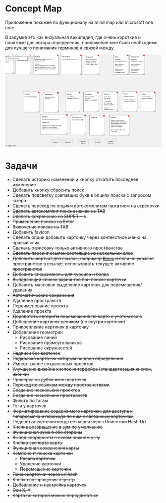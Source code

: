 # Concept Map

Приложение похожее по функционалу на mind map или microsoft one note

В задумке это как визуальная википедия, где очень короткие и понятные для автора определения, приложение мне было необходимо для лучшего понимания терминов и связей между.

![Interface Screenshot](/doc/screen.png?raw=true "2020.05.27")

# Задачи

- Сделать историю изменений и кнопку откатить последнее изменение
- Добавить кнопку сбросить поиск
- Сделать подсветку совпавших букв в опциях поиска с запросом юзера
- Сделать переход по опциям автокомплитам нажатием на стрелочки
- ~~Сделать автокомплит поиска нажав на TAB~~
- ~~Сделать сохранение на SUPER + s~~
- ~~Применение поиска на Enter~~
- ~~Включение поиска на TAB~~
- Добавить favicon
- Сделать опции добавить карточку через контекстное меню на правый клик
- ~~Сделать отрисовку только активного пространства~~
- ~~Сделать парсинг ссылок состоящие из нескольких слов~~
- ~~Добавить шорткат для ссылок, например [Вещь](Вещь) и если не указано пространство в ссылке, использовать текущее активное пространство~~
- ~~Добавить спецсимволы для курсива и болда~~
- ~~Выпадающий список вариантов при поиске карточки~~
- Добавить массовое выделение карточек для перемещения/удаления
- ~~Автоматические сохранения~~
- Удаление пространств
- Переименование проекта
- Удаление проекта
- ~~Доработать алгоритм перемещения по карте с учетом scale~~
- ~~Добавление картинок целиком (не внутри карточки)~~
- Прикрепление картинок в карточку
- Добавление геометрии
	- Рисование линий
	- Рисование прямоугольников
	- Рисование окружностей
- ~~Надписи без карточек~~
- ~~Подкраска карточек которым не дано определение~~
- Импорт ранее сохраненных проектов
- ~~Улучшение дизайна кнопок интерфейса (стандартизация кнопок, иконки)~~
- ~~Проверка на дубли имен карточек~~
- ~~Переход по ссылкам между пространствами~~
- ~~Создание нескольких проектов~~
- ~~Создание нескольких пространств~~
- Фильтр по тэгам
- Тэги у карточек
- ~~Форматирование содержимого карточки, для доступа к гиперссылка и перехода по ним к связанным карточкам~~
- ~~Подсветка карточки когда ее нашли через Поиск или Hash Url~~
- ~~Кнопка возвращение в зум по умолчанию~~
- ~~Функционал зума в обе стороны~~
- ~~Вывод координаты в левом нижнем углу~~
- ~~Кнопка экспорта карты~~
- ~~Функционал сохранения карты~~
- ~~Компонент поиска карточки~~
	- ~~Ресайз карточки~~
	- ~~Удаление карточки~~
	- ~~Перемещение карточки~~
- ~~Поиск карточки через url hash~~ 
- ~~Кнопка возвращения в центр~~
- ~~Добавление и настройка карточек~~
- ~~Оси X, Y~~
- ~~Карта по которой можно передвигаться~~